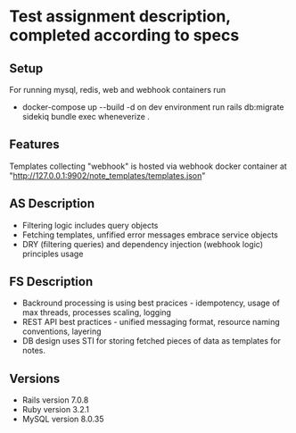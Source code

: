 # Test assignment description, completed according to specs
## Setup
For running mysql, redis, web and webhook containers run
* docker-compose up --build -d
on dev environment run
rails db:migrate
sidekiq
bundle exec wheneverize .

## Features
Templates collecting "webhook" is hosted via webhook docker container
at "http://127.0.0.1:9902/note_templates/templates.json"

## AS Description
* Filtering logic includes query objects
* Fetching templates, unfified error messages embrace service objects
* DRY (filtering queries) and dependency injection (webhook logic) principles usage

## FS Description
* Backround processing is using best pracices - idempotency, usage of max threads, processes scaling, logging
* REST API best practices - unified messaging format, resource naming conventions, layering
* DB design uses STI for storing fetched pieces of data as templates for notes.

## Versions
* Rails version
7.0.8
* Ruby version
3.2.1
* MySQL version
8.0.35
